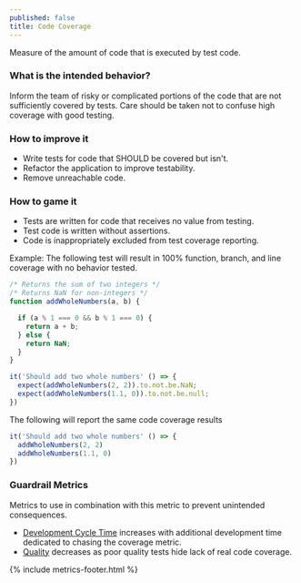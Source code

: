 ```yaml
---
published: false
title: Code Coverage
---
```


Measure of the amount of code that is executed by test code.

### What is the intended behavior?

Inform the team of risky or complicated portions of the code that are not sufficiently covered by tests. Care should be
taken not to confuse high coverage with good testing.

### How to improve it

- Write tests for code that SHOULD be covered but isn't.
- Refactor the application to improve testability.
- Remove unreachable code.

### How to game it

- Tests are written for code that receives no value from testing.
- Test code is written without assertions.
- Code is inappropriately excluded from test coverage reporting.

Example: The following test will result in 100% function, branch, and line coverage with no behavior tested.

```javascript
/* Returns the sum of two integers */
/* Returns NaN for non-integers */
function addWholeNumbers(a, b) {

  if (a % 1 === 0 && b % 1 === 0) {
    return a + b;
  } else {
    return NaN;
  }
}

it('Should add two whole numbers' () => {
  expect(addWholeNumbers(2, 2)).to.not.be.NaN;
  expect(addWholeNumbers(1.1, 0)).to.not.be.null;
})
```

The following will report the same code coverage results

```javascript
it('Should add two whole numbers' () => {
  addWholeNumbers(2, 2)
  addWholeNumbers(1.1, 0)
})
```

### Guardrail Metrics

Metrics to use in combination with this metric to prevent unintended consequences.

- [Development Cycle Time](./development-cycle-time.html) increases with additional development time dedicated to
  chasing the coverage metric.
- [Quality](./quality.html) decreases as poor quality tests hide lack of real code
  coverage.

{% include metrics-footer.html %}
